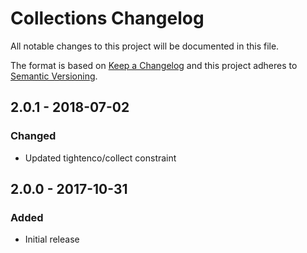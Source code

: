 # Collections Changelog

All notable changes to this project will be documented in this file.

The format is based on [Keep a Changelog](http://keepachangelog.com/) and this project adheres to [Semantic Versioning](http://semver.org/).

## 2.0.1 - 2018-07-02
### Changed
- Updated tightenco/collect constraint

## 2.0.0 - 2017-10-31
### Added
- Initial release
